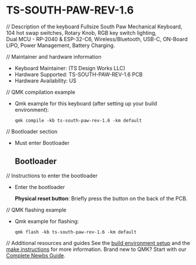 # TS-SOUTH-PAW-REV-1.6

// Description of the keyboard
Fullsize South Paw Mechanical Keyboard,
104 hot swap switches,
Rotary Knob,
RGB key switch lighting,  
Dual MCU - RP-2040 & ESP-32-C6,
Wireless/Bluetooth,
USB-C,
ON-Board LIPO,
Power Management,
Battery Charging.

// Maintainer and hardware information
* Keyboard Maintainer: (TS Design Works LLC)
* Hardware Supported: TS-SOUTH-PAW-REV-1.6 PCB
* Hardware Availability: US

// QMK compilation example
* Qmk example for this keyboard (after setting up your build environment):

      qmk compile -kb ts-south-paw-rev-1.6 -km default
    
// Bootloader section
* Must enter Bootloader
    
    ## Bootloader

// Instructions to enter the bootloader
* Enter the bootloader 

   **Physical reset button**: Briefly press the button on the back of the PCB.

// QMK flashing example
* Qmk example for flashing:

      qmk flash -kb ts-south-paw-rev-1.6 -km default

// Additional resources and guides
See the [build environment setup](https://docs.qmk.fm/#/getting_started_build_tools) and the [make instructions](https://docs.qmk.fm/#/getting_started_make_guide) for more information. Brand new to QMK? Start with our [Complete Newbs Guide](https://docs.qmk.fm/#/newbs).
